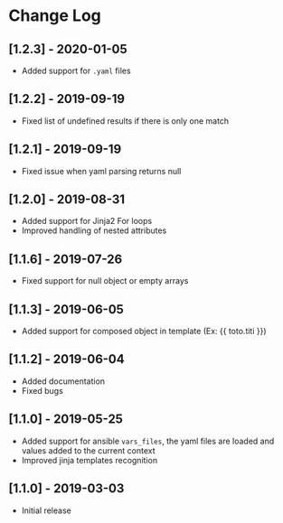 # Change Log

## [1.2.3] - 2020-01-05

- Added support for `.yaml` files

## [1.2.2] - 2019-09-19

- Fixed list of undefined results if there is only one match

## [1.2.1] - 2019-09-19

- Fixed issue when yaml parsing returns null

## [1.2.0] - 2019-08-31

- Added support for Jinja2 For loops
- Improved handling of nested attributes

## [1.1.6] - 2019-07-26

- Fixed support for null object or empty arrays

## [1.1.3] - 2019-06-05

- Added support for composed object in template (Ex: {{ toto.titi }})

## [1.1.2] - 2019-06-04

- Added documentation
- Fixed bugs

## [1.1.0] - 2019-05-25

- Added support for ansible `vars_files`, the yaml files are loaded and values added to the current context
- Improved jinja templates recognition

## [1.1.0] - 2019-03-03

- Initial release
